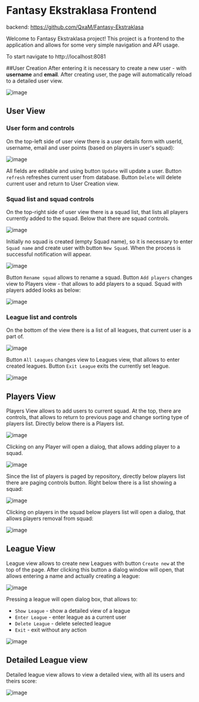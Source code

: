 # Fantasy Ekstraklasa Frontend

backend: https://github.com/QxaM/Fantasy-Ekstraklasa

Welcome to Fantasy Ekstraklasa project! This project is a frontend to the application and allows for some very simple navigation and API usage.

To start navigate to http://localhost:8081

##User Creation
After entering it is necessary to create a new user - with **username** and **email**. After creating user, the page will automatically reload to a detailed user view.

![image](https://github.com/QxaM/Fantasy-Ektraklasa-Frontend/assets/109360131/f3bebad5-6d23-40e1-91c9-df3c925ce645)

## User View
### User form and controls
On the top-left side of user view there is a user details form with userId, username, email and user points (based on players in user's squad):

![image](https://github.com/QxaM/Fantasy-Ektraklasa-Frontend/assets/109360131/cd8e7248-3867-4fd6-9cca-52fed36d2ada)

All fields are editable and using button `Update` will update a user. Button `refresh` refreshes current user from database. Button `Delete` will delete current user and return to User Creation view.

### Squad list and squad controls
On the top-right side of user view there is a squad list, that lists all players currently added to the squad. Below that there are squad controls.

![image](https://github.com/QxaM/Fantasy-Ektraklasa-Frontend/assets/109360131/0771c5b7-aa03-4f54-85eb-5e92b00162b3)

Initially no squad is created (empty Squad name), so it is necessary to enter `Squad name` and create user with button `New Squad`. When the process is successful notification will appear.

![image](https://github.com/QxaM/Fantasy-Ektraklasa-Frontend/assets/109360131/7a8cb670-9cb4-4780-a879-10dc213917c2)

Button `Rename squad` allows to rename a squad. Button `Add players` changes view to Players view - that allows to add players to a squad. Squad with players added looks as below:

![image](https://github.com/QxaM/Fantasy-Ektraklasa-Frontend/assets/109360131/977edf89-f223-412f-bf7b-444fce6f417b)

### League list and controls
On the bottom of the view there is a list of all leagues, that current user is a part of.

![image](https://github.com/QxaM/Fantasy-Ektraklasa-Frontend/assets/109360131/6260a498-5c81-4791-bacd-9ea8cbf27463)

Button `All Leagues` changes view to Leagues view, that allows to enter created leagues. Button `Exit League` exits the currently set league.

![image](https://github.com/QxaM/Fantasy-Ektraklasa-Frontend/assets/109360131/d7a031d0-baeb-4b17-b9e9-7e25a390d2bb)

## Players View
Players View allows to add users to current squad. At the top, there are controls, that allows to return to previous page and change sorting type of players list. Directly below there is a Players list.

![image](https://github.com/QxaM/Fantasy-Ektraklasa-Frontend/assets/109360131/4617dfa6-92fd-4e4d-b26f-ecdea47593f9)

Clicking on any Player will open a dialog, that allows adding player to a squad.

![image](https://github.com/QxaM/Fantasy-Ektraklasa-Frontend/assets/109360131/1271b640-8826-4343-b8c8-44d6106873c6)

Since the list of players is paged by repository, directly below players list there are paging controls button. Right below there is a list showing a squad:

![image](https://github.com/QxaM/Fantasy-Ektraklasa-Frontend/assets/109360131/31e02a13-af66-4c30-8dd1-d59c07711956)

Clicking on players in the squad below players list will open a dialog, that allows players removal from squad:

![image](https://github.com/QxaM/Fantasy-Ektraklasa-Frontend/assets/109360131/29c1808f-43c3-4b40-9325-a5e50576f7d8)

## League View
League view allows to create new Leagues with button `Create new` at the top of the page. After clicking this button a dialog window will open, that allows entering a name and actually creating a league:

![image](https://github.com/QxaM/Fantasy-Ektraklasa-Frontend/assets/109360131/c0dff55b-7e40-4d94-96d6-45d1ad9c7d9c)

Pressing a league will open dialog box, that allows to:
- `Show League` - show a detailed view of a league
- `Enter League` - enter league as a current user
- `Delete League` - delete selected league
- `Exit` - exit without any action
  
![image](https://github.com/QxaM/Fantasy-Ektraklasa-Frontend/assets/109360131/0ee9154c-7143-4c78-b2ea-737db8a0352e)

## Detailed League view
Detailed league view allows to view a detailed view, with all its users and theirs score:

![image](https://github.com/QxaM/Fantasy-Ektraklasa-Frontend/assets/109360131/48178c89-0a74-4eb1-8962-002bb641ff7b)

